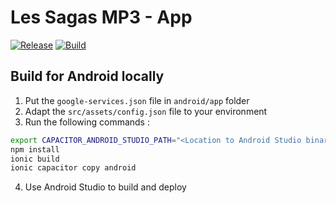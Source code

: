 # Les Sagas MP3 - App
[![Release](https://github.com/les-sagas-mp3/app/workflows/Release/badge.svg)](https://github.com/les-sagas-mp3/app/actions?query=workflow%3ARelease)
[![Build](https://github.com/Les-Sagas-MP3/app/actions/workflows/build.yml/badge.svg)](https://github.com/Les-Sagas-MP3/app/actions/workflows/build.yml)

## Build for Android locally

1. Put the `google-services.json` file in `android/app` folder
2. Adapt the `src/assets/config.json` file to your environment
3. Run the following commands :

```bash
export CAPACITOR_ANDROID_STUDIO_PATH="<Location to Android Studio binary>" 
npm install
ionic build
ionic capacitor copy android
```

4. Use Android Studio to build and deploy
